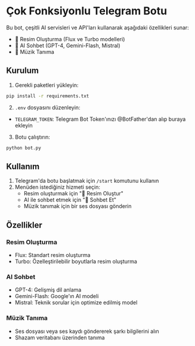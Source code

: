 # Çok Fonksiyonlu Telegram Botu

Bu bot, çeşitli AI servisleri ve API'ları kullanarak aşağıdaki özellikleri sunar:

- 🎨 Resim Oluşturma (Flux ve Turbo modelleri)
- 💬 AI Sohbet (GPT-4, Gemini-Flash, Mistral)
- 🎵 Müzik Tanıma

## Kurulum

1. Gerekli paketleri yükleyin:
```bash
pip install -r requirements.txt
```

2. `.env` dosyasını düzenleyin:
- `TELEGRAM_TOKEN`: Telegram Bot Token'ınızı @BotFather'dan alıp buraya ekleyin

3. Botu çalıştırın:
```bash
python bot.py
```

## Kullanım

1. Telegram'da botu başlatmak için `/start` komutunu kullanın
2. Menüden istediğiniz hizmeti seçin:
   - Resim oluşturmak için "🎨 Resim Oluştur"
   - AI ile sohbet etmek için "💬 Sohbet Et"
   - Müzik tanımak için bir ses dosyası gönderin

## Özellikler

### Resim Oluşturma
- Flux: Standart resim oluşturma
- Turbo: Özelleştirilebilir boyutlarla resim oluşturma

### AI Sohbet
- GPT-4: Gelişmiş dil anlama
- Gemini-Flash: Google'ın AI modeli
- Mistral: Teknik sorular için optimize edilmiş model

### Müzik Tanıma
- Ses dosyası veya ses kaydı göndererek şarkı bilgilerini alın
- Shazam veritabanı üzerinden tanıma 